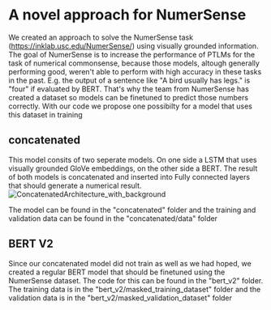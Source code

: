 # A novel approach for NumerSense
We created an approach to solve the NumerSense task (https://inklab.usc.edu/NumerSense/) using visually grounded information. 
The goal of NumerSense is to increase the performance of PTLMs for the task of numerical commonsense, because those models, altough generally performing good, weren't able to perform with high accuracy in these tasks in the past. 
E.g. the output of a sentence like "A bird usually has <MASK> legs." is "four" if evaluated by BERT. That's why the team from NumerSense has created a dataset so models can be finetuned to predict those numbers correctly.
With our code we propose one possibilty for a model that uses this dataset in training

## concatenated
This model consits of two seperate models. On one side a LSTM that uses visually grounded GloVe embeddings, on the other side a BERT. 
The result of both models is concatenated and inserted into Fully connected layers that should generate a numerical result.
![ConcatenatedArchitecture_with_background](https://github.com/FlorianLaustererUniTuebingen/Computergraphics/assets/165826773/0a56e475-8726-4471-896f-99911d07aa3b)

The model can be found in the "concatenated" folder and the training and validation data can be found in the "concatenated/data" folder

## BERT V2
Since our concatenated model did not train as well as we had hoped, we created a regular BERT model that should be finetuned using the NumerSense dataset. 
The code for this can be found in the "bert_v2" folder. The training data is in the "bert_v2/masked_training_dataset" folder and the validation data is in the "bert_v2/masked_validation_dataset" folder
